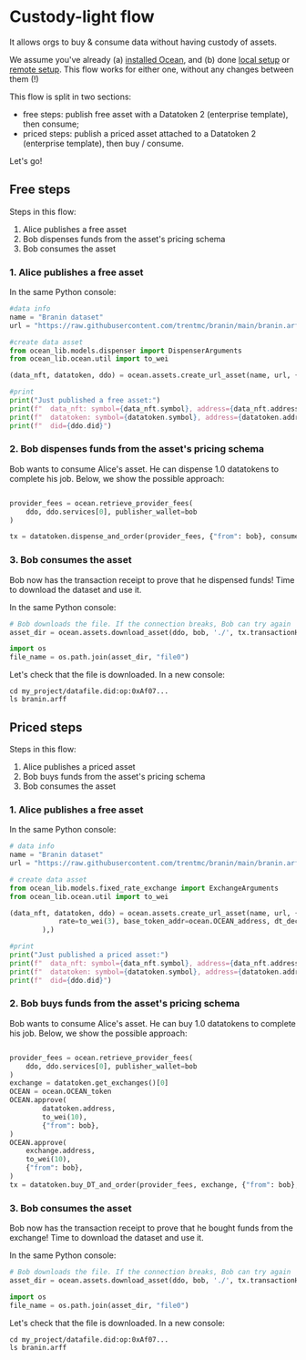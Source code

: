 <!--
Copyright 2023 Ocean Protocol Foundation
SPDX-License-Identifier: Apache-2.0
-->

# Custody-light flow

It allows orgs to buy & consume data without having custody of assets.

We assume you've already (a) [installed Ocean](install.md), and (b) done [local setup](setup-local.md) or [remote setup](setup-remote.md). This flow works for either one, without any changes between them (!)

This flow is split in two sections:
- free steps: publish free asset with a Datatoken 2 (enterprise template), then consume;
- priced steps: publish a priced asset attached to a Datatoken 2 (enterprise template), then buy / consume.

Let's go!


## Free steps

Steps in this flow:

1. Alice publishes a free asset
2. Bob dispenses funds from the asset's pricing schema
3. Bob consumes the asset

### 1. Alice publishes a free asset

In the same Python console:
```python
#data info
name = "Branin dataset"
url = "https://raw.githubusercontent.com/trentmc/branin/main/branin.arff"

#create data asset
from ocean_lib.models.dispenser import DispenserArguments
from ocean_lib.ocean.util import to_wei

(data_nft, datatoken, ddo) = ocean.assets.create_url_asset(name, url, {"from": alice}, dt_template_index=2, pricing_schema_args=DispenserArguments(to_wei(1), to_wei(1)))

#print
print("Just published a free asset:")
print(f"  data_nft: symbol={data_nft.symbol}, address={data_nft.address}")
print(f"  datatoken: symbol={datatoken.symbol}, address={datatoken.address}")
print(f"  did={ddo.did}")
```

### 2. Bob dispenses funds from the asset's pricing schema

Bob wants to consume Alice's asset. He can dispense 1.0 datatokens to complete his job.
Below, we show the possible approach:

```python

provider_fees = ocean.retrieve_provider_fees(
    ddo, ddo.services[0], publisher_wallet=bob
)

tx = datatoken.dispense_and_order(provider_fees, {"from": bob}, consumer=bob.address, service_index=0)

```

### 3. Bob consumes the asset

Bob now has the transaction receipt to prove that he dispensed funds! Time to download the dataset and use it.


In the same Python console:
```python
# Bob downloads the file. If the connection breaks, Bob can try again
asset_dir = ocean.assets.download_asset(ddo, bob, './', tx.transactionHash.hex())

import os
file_name = os.path.join(asset_dir, "file0")
```

Let's check that the file is downloaded. In a new console:

```console
cd my_project/datafile.did:op:0xAf07...
ls branin.arff
```


## Priced steps

Steps in this flow:

1. Alice publishes a priced asset
2. Bob buys funds from the asset's pricing schema
3. Bob consumes the asset

### 1. Alice publishes a free asset

In the same Python console:
```python
# data info
name = "Branin dataset"
url = "https://raw.githubusercontent.com/trentmc/branin/main/branin.arff"

# create data asset
from ocean_lib.models.fixed_rate_exchange import ExchangeArguments
from ocean_lib.ocean.util import to_wei

(data_nft, datatoken, ddo) = ocean.assets.create_url_asset(name, url, {"from": alice}, dt_template_index=2, pricing_schema_args=ExchangeArguments(
            rate=to_wei(3), base_token_addr=ocean.OCEAN_address, dt_decimals=18
        ),)

#print
print("Just published a priced asset:")
print(f"  data_nft: symbol={data_nft.symbol}, address={data_nft.address}")
print(f"  datatoken: symbol={datatoken.symbol}, address={datatoken.address}")
print(f"  did={ddo.did}")
```

### 2. Bob buys funds from the asset's pricing schema

Bob wants to consume Alice's asset. He can buy 1.0 datatokens to complete his job.
Below, we show the possible approach:

```python

provider_fees = ocean.retrieve_provider_fees(
    ddo, ddo.services[0], publisher_wallet=bob
)
exchange = datatoken.get_exchanges()[0]
OCEAN = ocean.OCEAN_token
OCEAN.approve(
        datatoken.address,
        to_wei(10),
        {"from": bob},
)
OCEAN.approve(
    exchange.address,
    to_wei(10),
    {"from": bob},
)
tx = datatoken.buy_DT_and_order(provider_fees, exchange, {"from": bob}, consumer=bob.address, service_index=0)

```

### 3. Bob consumes the asset

Bob now has the transaction receipt to prove that he bought funds from the exchange! Time to download the dataset and use it.


In the same Python console:
```python
# Bob downloads the file. If the connection breaks, Bob can try again
asset_dir = ocean.assets.download_asset(ddo, bob, './', tx.transactionHash.hex())

import os
file_name = os.path.join(asset_dir, "file0")
```

Let's check that the file is downloaded. In a new console:

```console
cd my_project/datafile.did:op:0xAf07...
ls branin.arff
```
